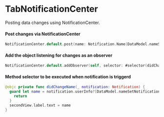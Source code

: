 # TabNotificationCenter

Posting data changes using NotificationCenter.

#### Post changes via NotificationCenter
```swift 
NotificationCenter.default.post(name: Notification.Name(DataModel.nameSetNotification), object: nil, userInfo:[DataModel.nameSetNotification:name])
```

#### Add the object listening for changes as an observer
```swift 
NotificationCenter.default.addObserver(self, selector: #selector(didChangeName), name: Notification.Name(DataModel.nameSetNotification), object: nil)
```

#### Method selector to be executed when notification is triggerd 

```swift 
@objc private func didChangeName(_ notification: Notification) {
  guard let name = notification.userInfo?[DataModel.nameSetNotification] as? String else {
    return
  }
  secondView.label.text = name
}
```
